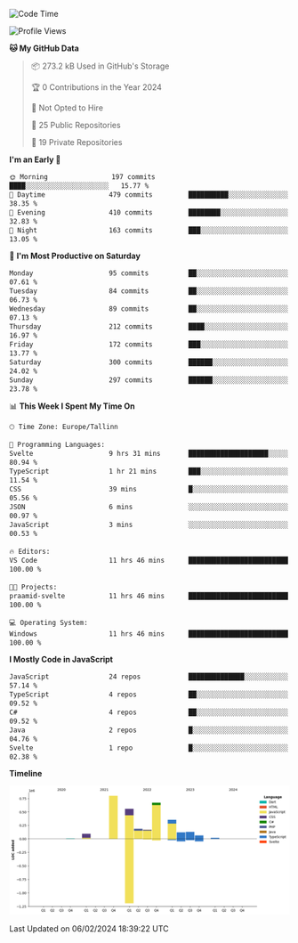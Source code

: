 <!--START_SECTION:waka-->
![Code Time](http://img.shields.io/badge/Code%20Time-618%20hrs%2057%20mins-blue)

![Profile Views](http://img.shields.io/badge/Profile%20Views-0-blue)

**🐱 My GitHub Data** 

> 📦 273.2 kB Used in GitHub's Storage 
 > 
> 🏆 0 Contributions in the Year 2024
 > 
> 🚫 Not Opted to Hire
 > 
> 📜 25 Public Repositories 
 > 
> 🔑 19 Private Repositories 
 > 
**I'm an Early 🐤** 

```text
🌞 Morning                197 commits         ████░░░░░░░░░░░░░░░░░░░░░   15.77 % 
🌆 Daytime                479 commits         ██████████░░░░░░░░░░░░░░░   38.35 % 
🌃 Evening                410 commits         ████████░░░░░░░░░░░░░░░░░   32.83 % 
🌙 Night                  163 commits         ███░░░░░░░░░░░░░░░░░░░░░░   13.05 % 
```
📅 **I'm Most Productive on Saturday** 

```text
Monday                   95 commits          ██░░░░░░░░░░░░░░░░░░░░░░░   07.61 % 
Tuesday                  84 commits          ██░░░░░░░░░░░░░░░░░░░░░░░   06.73 % 
Wednesday                89 commits          ██░░░░░░░░░░░░░░░░░░░░░░░   07.13 % 
Thursday                 212 commits         ████░░░░░░░░░░░░░░░░░░░░░   16.97 % 
Friday                   172 commits         ███░░░░░░░░░░░░░░░░░░░░░░   13.77 % 
Saturday                 300 commits         ██████░░░░░░░░░░░░░░░░░░░   24.02 % 
Sunday                   297 commits         ██████░░░░░░░░░░░░░░░░░░░   23.78 % 
```


📊 **This Week I Spent My Time On** 

```text
🕑︎ Time Zone: Europe/Tallinn

💬 Programming Languages: 
Svelte                   9 hrs 31 mins       ████████████████████░░░░░   80.94 % 
TypeScript               1 hr 21 mins        ███░░░░░░░░░░░░░░░░░░░░░░   11.54 % 
CSS                      39 mins             █░░░░░░░░░░░░░░░░░░░░░░░░   05.56 % 
JSON                     6 mins              ░░░░░░░░░░░░░░░░░░░░░░░░░   00.97 % 
JavaScript               3 mins              ░░░░░░░░░░░░░░░░░░░░░░░░░   00.53 % 

🔥 Editors: 
VS Code                  11 hrs 46 mins      █████████████████████████   100.00 % 

🐱‍💻 Projects: 
praamid-svelte           11 hrs 46 mins      █████████████████████████   100.00 % 

💻 Operating System: 
Windows                  11 hrs 46 mins      █████████████████████████   100.00 % 
```

**I Mostly Code in JavaScript** 

```text
JavaScript               24 repos            ██████████████░░░░░░░░░░░   57.14 % 
TypeScript               4 repos             ██░░░░░░░░░░░░░░░░░░░░░░░   09.52 % 
C#                       4 repos             ██░░░░░░░░░░░░░░░░░░░░░░░   09.52 % 
Java                     2 repos             █░░░░░░░░░░░░░░░░░░░░░░░░   04.76 % 
Svelte                   1 repo              █░░░░░░░░░░░░░░░░░░░░░░░░   02.38 % 
```



**Timeline**

![Lines of Code chart](https://raw.githubusercontent.com/Piilu/Piilu/main/assets/bar_graph.png)


 Last Updated on 06/02/2024 18:39:22 UTC
<!--END_SECTION:waka-->